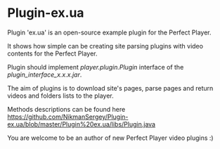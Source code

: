 Plugin-ex.ua
============

Plugin 'ex.ua' is an open-source example plugin for the Perfect Player.

It shows how simple can be creating site parsing plugins with video contents for the Perfect Player.

Plugin should implement *player.plugin.Plugin* interface of the *plugin_interface_x.x.x.jar*.

The aim of plugins is to download site's pages, parse pages and return videos and folders lists to the player.

Methods descriptions can be found here https://github.com/NikmanSergey/Plugin-ex.ua/blob/master/Plugin%20ex.ua/libs/Plugin.java

You are welcome to be an author of new Perfect Player video plugins :)
